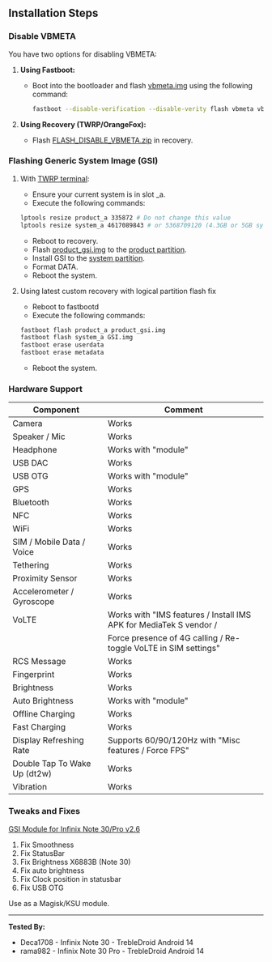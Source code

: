## Installation Steps

### Disable VBMETA

You have two options for disabling VBMETA:

1. **Using Fastboot:**
    - Boot into the bootloader and flash [vbmeta.img](https://t.me/infinixnote30indonesia/125898) using the following command:
        ```bash
        fastboot --disable-verification --disable-verity flash vbmeta vbmeta.img
        ```

2. **Using Recovery (TWRP/OrangeFox):**
    - Flash [FLASH_DISABLE_VBMETA.zip](https://t.me/infinixnote30indonesia/135864) in recovery.

### Flashing Generic System Image (GSI)

1. With [TWRP terminal](https://telegra.ph/Terminal-TWRP-08-01):

    - Ensure your current system is in slot _a.
    - Execute the following commands:
    ```bash
    lptools resize product_a 335872 # Do not change this value
    lptools resize system_a 4617089843 # or 5368709120 (4.3GB or 5GB system)
    ```

    - Reboot to recovery.
    - Flash [product_gsi.img](https://t.me/UdgUpdates/46) to the [product partition](https://telegra.ph/Product-img-07-31).
    - Install GSI to the [system partition](https://telegra.ph/System-img-07-31).
    - Format DATA.
    - Reboot the system.

2. Using latest custom recovery with logical partition flash fix

    - Reboot to fastbootd
    - Execute the following commands:
    ```bash
    fastboot flash product_a product_gsi.img
    fastboot flash system_a GSI.img
    fastboot erase userdata
    fastboot erase metadata
    ```
    - Reboot the system.

### Hardware Support

| Component                 | Comment                                                  |
|---------------------------|----------------------------------------------------------|
| Camera                    | Works                                                    |
| Speaker / Mic             | Works                                                    |
| Headphone                 | Works with "module"                                       |
| USB DAC                   | Works                                                    |
| USB OTG                   | Works with "module"                                       |
| GPS                       | Works                                                    |
| Bluetooth                 | Works                                                    |
| NFC                       | Works                                                    |
| WiFi                      | Works                                                    |
| SIM / Mobile Data / Voice | Works                                                    |
| Tethering                 | Works                                                    |
| Proximity Sensor          | Works                                                    |
| Accelerometer / Gyroscope | Works                                                    |
| VoLTE                     | Works with "IMS features / Install IMS APK for MediaTek S vendor / |
|                           | Force presence of 4G calling / Re-toggle VoLTE in SIM settings" |
| RCS Message               | Works                                                    |
| Fingerprint               | Works                                                    |
| Brightness                | Works                                                    |
| Auto Brightness           | Works with "module"                                       |
| Offline Charging          | Works                                                    |
| Fast Charging             | Works                                                    |
| Display Refreshing Rate   | Supports 60/90/120Hz with "Misc features / Force FPS"      |
| Double Tap To Wake Up (dt2w)  | Works                                                    |
| Vibration                 | Works                                                    |

### Tweaks and Fixes
[GSI Module for Infinix Note 30/Pro v2.6](https://github.com/phhusson/treble_experimentations/files/14802706/ramabp.gsioverlay.zip)
1. Fix Smoothness
2. Fix StatusBar
3. Fix Brightness X6883B (Note 30)
4. Fix auto brightness
5. Fix Clock position in statusbar
6. Fix USB OTG

Use as a Magisk/KSU module.

---

**Tested By:**
- Deca1708 - Infinix Note 30 - TrebleDroid Android 14
- rama982 - Infinix Note 30 Pro - TrebleDroid Android 14
